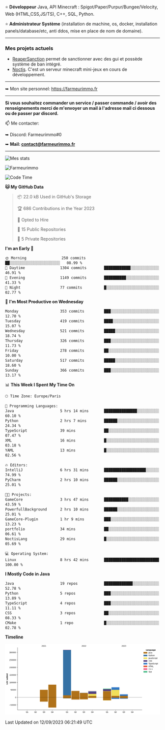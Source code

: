 ⭐ **Développeur** Java, API Minecraft : Spigot/Paper/Purpur/Bungee/Velocity, Web (HTML,CSS,JS/TS), C++, SQL, Python.

⭐ **Administrateur Système** (installation de machine, os, docker, installation panels/database/etc, anti ddos, mise en place de nom de domaine).

---

### Mes projets actuels
- [ReaperSanction](https://www.spigotmc.org/resources/reapersanction.89580/) permet de sanctionner avec des gui et possède système de ban intégré.
- [Noctis](https://discord.gg/ydRurvUJ8U). C'est un serveur minecraft mini-jeux en cours de développement.

---

➥ Mon site personnel: https://farmeurimmo.fr

---

**Si vous souhaitez commander un service / passer commande / avoir des renseignements merci de m'envoyer un mail à l'adresse mail ci dessous ou de passer par discord.**

📫 Me contacter:
 
   ➥ Discord: Farmeurimmo#0
   
   ➥ **Mail: contact@farmeurimmo.fr**

---

![Mes stats](https://github-readme-stats.farmeurimmo.fr/api?username=Farmeurimmo&count_private=true&show_icons=true&theme=radical)

<img src="https://komarev.com/ghpvc/?username=Farmeurimmo" alt="Farmeurimmo" />

<!--START_SECTION:waka-->
![Code Time](http://img.shields.io/badge/Code%20Time-914%20hrs%2011%20mins-blue)

**🐱 My GitHub Data** 

> 📦 22.0 kB Used in GitHub's Storage 
 > 
> 🏆 686 Contributions in the Year 2023
 > 
> 💼 Opted to Hire
 > 
> 📜 15 Public Repositories 
 > 
> 🔑 5 Private Repositories 
 > 
**I'm an Early 🐤** 

```text
🌞 Morning                250 commits         ██░░░░░░░░░░░░░░░░░░░░░░░   08.99 % 
🌆 Daytime                1304 commits        ████████████░░░░░░░░░░░░░   46.91 % 
🌃 Evening                1149 commits        ██████████░░░░░░░░░░░░░░░   41.33 % 
🌙 Night                  77 commits          █░░░░░░░░░░░░░░░░░░░░░░░░   02.77 % 
```
📅 **I'm Most Productive on Wednesday** 

```text
Monday                   353 commits         ███░░░░░░░░░░░░░░░░░░░░░░   12.70 % 
Tuesday                  419 commits         ████░░░░░░░░░░░░░░░░░░░░░   15.07 % 
Wednesday                521 commits         █████░░░░░░░░░░░░░░░░░░░░   18.74 % 
Thursday                 326 commits         ███░░░░░░░░░░░░░░░░░░░░░░   11.73 % 
Friday                   278 commits         ██░░░░░░░░░░░░░░░░░░░░░░░   10.00 % 
Saturday                 517 commits         █████░░░░░░░░░░░░░░░░░░░░   18.60 % 
Sunday                   366 commits         ███░░░░░░░░░░░░░░░░░░░░░░   13.17 % 
```


📊 **This Week I Spent My Time On** 

```text
🕑︎ Time Zone: Europe/Paris

💬 Programming Languages: 
Java                     5 hrs 14 mins       ███████████████░░░░░░░░░░   60.10 % 
Python                   2 hrs 7 mins        ██████░░░░░░░░░░░░░░░░░░░   24.34 % 
TypeScript               39 mins             ██░░░░░░░░░░░░░░░░░░░░░░░   07.47 % 
XML                      16 mins             █░░░░░░░░░░░░░░░░░░░░░░░░   03.18 % 
YAML                     13 mins             █░░░░░░░░░░░░░░░░░░░░░░░░   02.56 % 

🔥 Editors: 
IntelliJ                 6 hrs 31 mins       ███████████████████░░░░░░   74.99 % 
PyCharm                  2 hrs 10 mins       ██████░░░░░░░░░░░░░░░░░░░   25.01 % 

🐱‍💻 Projects: 
GameCore                 3 hrs 47 mins       ███████████░░░░░░░░░░░░░░   43.59 % 
PowerfullBackground      2 hrs 10 mins       ██████░░░░░░░░░░░░░░░░░░░   25.01 % 
GameCore-Plugin          1 hr 9 mins         ███░░░░░░░░░░░░░░░░░░░░░░   13.23 % 
portfolio                34 mins             ██░░░░░░░░░░░░░░░░░░░░░░░   06.61 % 
NoctisLang               29 mins             █░░░░░░░░░░░░░░░░░░░░░░░░   05.69 % 

💻 Operating System: 
Linux                    8 hrs 42 mins       █████████████████████████   100.00 % 
```

**I Mostly Code in Java** 

```text
Java                     19 repos            █████████████░░░░░░░░░░░░   52.78 % 
Python                   5 repos             ███░░░░░░░░░░░░░░░░░░░░░░   13.89 % 
TypeScript               4 repos             ███░░░░░░░░░░░░░░░░░░░░░░   11.11 % 
CSS                      3 repos             ██░░░░░░░░░░░░░░░░░░░░░░░   08.33 % 
CMake                    1 repo              █░░░░░░░░░░░░░░░░░░░░░░░░   02.78 % 
```



**Timeline**

![Lines of Code chart](https://raw.githubusercontent.com/Farmeurimmo/Farmeurimmo/main/assets/bar_graph.png)


 Last Updated on 12/09/2023 06:21:49 UTC
<!--END_SECTION:waka-->
